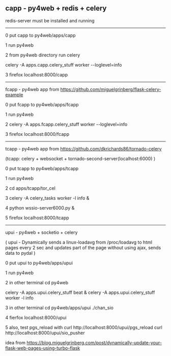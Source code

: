 ## capp - py4web + redis + celery

redis-server must be installed and running

----------------------------------------

0 put capp to py4web/apps/capp

1 run py4web

2 from py4web directory run celery

  celery -A apps.capp.celery_stuff worker --loglevel=info

3 firefox localhost:8000/capp

----------------------------------------

fcapp - py4web app from https://github.com/miguelgrinberg/flask-celery-example

0 put fcapp to py4web/apps/fcapp

1 run py4web

2 celery -A apps.fcapp.celery_stuff worker --loglevel=info

3 firefox localhost:8000/fcapp

----------------------------------------

tcapp - py4web app from https://github.com/dkrichards86/tornado-celery 


(tcapp:  celery + websocket + tornado-second-server(localhost:6000) )


0 put tcapp to py4web/apps/tcapp

1 run py4web

2 cd apps/tcapp/tor_cel

3 celery -A celery_tasks worker -l info &

4 python wssio-server6000.py &

5 firefox localhost:8000/tcapp

---------------------------------------

upui - py4web + socketio + celery

( upui - Dynamically sends a linux-loadavg from /proc/loadavg to html pages every 2 sec and 
updates part of the page without using ajax, sends data to pydal   )


0 put upui to py4web/apps/upui

1 run py4web

2 in other terminal 
  cd py4web

celery -A apps.upui.celery_stuff beat &
celery -A apps.upui.celery_stuff worker -l info

3 in other terminal
  cd py4web/apps/upui 
  ./chan_sio 

4 fierfox localhost:8000/upui

5 also, test pgs_reload with
  curl http://localhost:8000/upui/pgs_reload
  curl http://localhost:8000/upui/sio_pusher


idea from https://blog.miguelgrinberg.com/post/dynamically-update-your-flask-web-pages-using-turbo-flask

